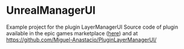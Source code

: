 # UnrealManagerUI
Example project for the plugin LayerManagerUI 
Source code of plugin available in the epic games marketplace ([here](https://www.unrealengine.com/marketplace/en-US/product/db616fa664fc4f1080425981dbb38c03)) and at https://github.com/Miguel-Anastacio/PluginLayerManagerUI/
